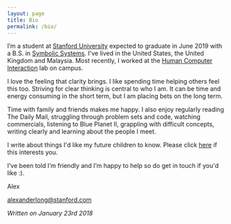 ```yaml
---
layout: page
title: Bio
permalink: /bio/
---
```


I’m a student at [Stanford University](http://stanford.edu) expected to graduate in June 2019 with a B.S. in [Symbolic Systems](https://symsys.stanford.edu/). I've lived in the United States, the United Kingdom and Malaysia. Most recently, I worked at the [Human Computer Interaction](http://hci.stanford.edu/) lab on campus.

I love the feeling that clarity brings. I like spending time helping others feel this too. Striving for clear thinking is central to who I am. It can be time and energy consuming in the short term, but I am placing bets on the long term.

Time with family and friends makes me happy. I also enjoy regularly reading The Daily Mail, struggling through problem sets and code, watching commercials, listening to Blue Planet II, grappling with difficult concepts, writing clearly and learning about the people I meet.

I write about things I'd like my future children to know. Please click [here](http://www.longletters.com) if this interests you.

I’ve been told I’m friendly and I’m happy to help so do get in touch if you'd like :). 

Alex

[alexanderlong@stanford.com](mailto:alexanderlong@stanford.edu)

*Written on January 23rd 2018*
